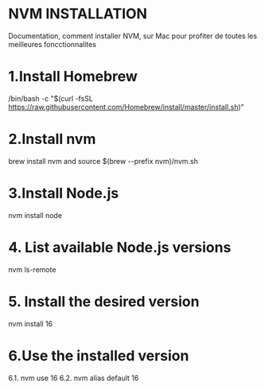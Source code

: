 # NVM INSTALLATION
Documentation, comment installer NVM, sur Mac pour profiter de toutes les meilleures foncctionnalites


# 1.Install Homebrew
/bin/bash -c "$(curl -fsSL https://raw.githubusercontent.com/Homebrew/install/master/install.sh)"

# 2.Install nvm
brew install nvm and source $(brew --prefix nvm)/nvm.sh

# 3.Install Node.js
nvm install node

# 4. List available Node.js versions
nvm ls-remote

# 5. Install the desired version
nvm install 16

# 6.Use the installed version
 6.1. nvm use 16
 6.2. nvm alias default 16


